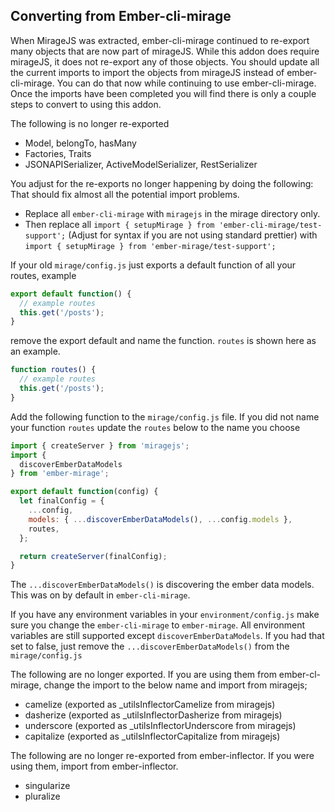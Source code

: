 ## Converting from Ember-cli-mirage

When MirageJS was extracted, ember-cli-mirage continued to re-export many objects that are now part of mirageJS. While this
addon does require mirageJS, it does not re-export any of those objects. You should update all the current imports to import
the objects from mirageJS instead of ember-cli-mirage. You can do that now while continuing to use ember-cli-mirage. Once
the imports have been completed you will find there is only a couple steps to convert to using this addon.

The following is no longer re-exported
* Model, belongTo, hasMany
* Factories, Traits
* JSONAPISerializer, ActiveModelSerializer, RestSerializer


You adjust for the re-exports no longer happening by doing the following: That should fix almost all the potential import problems.
* Replace all `ember-cli-mirage` with `miragejs` in the mirage directory only.
* Then replace all `import { setupMirage } from 'ember-cli-mirage/test-support';` (Adjust for syntax if you are not using standard prettier) 
with `import { setupMirage } from 'ember-mirage/test-support';`

If your old `mirage/config.js` just exports a default function of all your routes, example

```js
export default function() {
  // example routes
  this.get('/posts');
}
```

remove the export default and name the function. `routes` is shown here as an example. 
```js
function routes() {
  // example routes
  this.get('/posts');
}
```

Add the following function to the `mirage/config.js` file. If you did not name your function `routes` 
update the `routes` below to the name you choose
```js
import { createServer } from 'miragejs';
import {
  discoverEmberDataModels
} from 'ember-mirage';

export default function(config) {
  let finalConfig = {
    ...config,
    models: { ...discoverEmberDataModels(), ...config.models },
    routes,
  };

  return createServer(finalConfig);
}
```

The `...discoverEmberDataModels()` is discovering the ember data models. This was on by default in `ember-cli-mirage`.

If you have any environment variables in your `environment/config.js` make sure you change the `ember-cli-mirage` 
to `ember-mirage`. All environment variables are still supported except `discoverEmberDataModels`. 
If you had that set to false, just remove the `...discoverEmberDataModels()` from the `mirage/config.js` 




The following are no longer exported. If you are using them from ember-cl-mirage, change the import to the below 
name and import from miragejs;
* camelize (exported as _utilsInflectorCamelize from miragejs)
* dasherize (exported as _utilsInflectorDasherize from miragejs)
* underscore (exported as _utilsInflectorUnderscore from miragejs)
* capitalize (exported as _utilsInflectorCapitalize from miragejs)

The following are no longer re-exported from ember-inflector. If you were using them, import from ember-inflector.
* singularize
* pluralize
